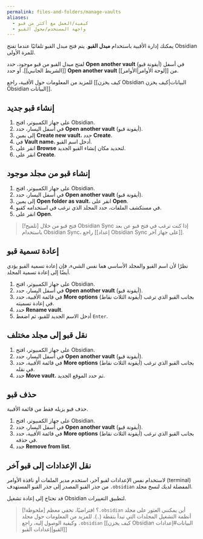 ```yaml
---
permalink: files-and-folders/manage-vaults
aliases:
  - كيفية/العمل مع أكثر من قبو
  - واجهة المستخدم/محول القبو
---
```


يمكنك إدارة الأقبية باستخدام **مبدل القبو**. يتم فتح مبدل القبو تلقائيًا عندما تفتح Obsidian للمرة الأولى.

لفتح مبدل القبو من قبو موجود، حدد **Open another vault** (أيقونة قبو) في أسفل [[الشريط الجانبي]]. أو حدد **Open another vault** من [[لوحة الأوامر|الأوامر]].

للمزيد من المعلومات حول الأقبية، راجع [[كيف يخزن Obsidian البيانات|كيف يخزن Obsidian البيانات]].

## إنشاء قبو جديد

1. على جهاز الكمبيوتر، افتح Obsidian.
2. في أسفل اليسار، حدد **Open another vault** (أيقونة قبو).
3. إلى يمين **Create new vault**، حدد **Create**.
4. في **Vault name**، أدخل اسم القبو.
5. انقر على **Browse** لتحديد مكان إنشاء القبو الجديد.
6. انقر على **Create**.

## إنشاء قبو من مجلد موجود

1. على جهاز الكمبيوتر، افتح Obsidian.
2. في أسفل اليسار، حدد **Open another vault** (أيقونة قبو).
3. إلى يمين **Open folder as vault**، انقر على **Open**.
4. في مستكشف الملفات، حدد المجلد الذي ترغب في استخدامه كقبو.
5. انقر على **Open**.

> [!تلميح] فتح قبو من خلال Obsidian Sync
> إذا كنت ترغب في فتح قبو عن بعد باستخدام Obsidian Sync، راجع [[إعداد Obsidian Sync على جهاز آخر]].

## إعادة تسمية قبو

نظرًا لأن اسم القبو والمجلد الأساسي هما نفس الشيء، فإن إعادة تسمية القبو يؤدي أيضًا إلى إعادة تسمية المجلد.

1. على جهاز الكمبيوتر، افتح Obsidian.
2. في أسفل اليسار، حدد **Open another vault** (أيقونة قبو).
3. في قائمة الأقبية، حدد **More options** (أيقونة الثلاث نقاط) بجانب القبو الذي ترغب في إعادة تسميته.
4. حدد **Rename vault**.
5. أدخل الاسم الجديد للقبو، ثم اضغط `Enter`.

## نقل قبو إلى مجلد مختلف

1. على جهاز الكمبيوتر، افتح Obsidian.
2. في أسفل اليسار، حدد **Open another vault** (أيقونة قبو).
3. في قائمة الأقبية، حدد **More options** (أيقونة الثلاث نقاط) بجانب القبو الذي ترغب في نقله.
4. حدد **Move vault**، ثم حدد الموقع الجديد.

## حذف قبو

حذف قبو يزيله فقط من قائمة الأقبية.

1. على جهاز الكمبيوتر، افتح Obsidian.
2. في أسفل اليسار، حدد **Open another vault** (أيقونة قبو).
3. في قائمة الأقبية، حدد **More options** (أيقونة الثلاث نقاط) بجانب القبو الذي ترغب في حذفه.
4. حدد **Remove from list**.

## نقل الإعدادات إلى قبو آخر

لاستخدام نفس الإعدادات لقبو آخر، استخدم مدير الملفات أو نافذة الأوامر (terminal) المفضلة لديك لنسخ مجلد <code dir="ltr">.obsidian</code> من جذر القبو المصدر إلى جذر القبو المستهدف.

قد تحتاج إلى إعادة تشغيل Obsidian لتطبيق التغييرات.

> [!ملحوظة] أين يمكنني العثور على مجلد <code dir="ltr">.obsidian</code>؟
> افتراضيًا، تخفي معظم أنظمة التشغيل المجلدات التي تبدأ بنقطة (`.`). للمزيد من المعلومات حول مجلد <code dir="ltr">.obsidian</code> وكيفية الوصول إليه، راجع [[كيف يخزن Obsidian البيانات#إعدادات القبو|إعدادات القبو]]
